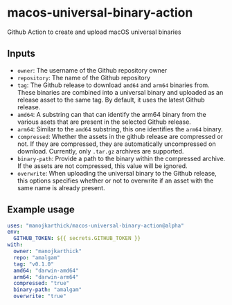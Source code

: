 # macos-universal-binary-action

Github Action to create and upload macOS universal binaries

## Inputs

* `owner`: The username of the Github repository owner
* `repository`: The name of the Github repository
* `tag`: The Github release to download `amd64` and `arm64` binaries from. These binaries are combined into a universal binary and uploaded as an release asset to the same tag. By default, it uses the latest Github release.
* `amd64`: A substring can that can identify the arm64 binary from the various asets that are present in the selected Github release.
* `arm64`: Similar to the `amd64` substring, this one identifies the `arm64` binary.
* `compressed`: Whether the assets in the github release are compressed or not. If they are compressed, they are automatically uncompressed on download. Currently, only `.tar.gz` archives are supported.
* `binary-path`: Provide a path to the binary within the compressed archive. If the assets are not compressed, this value will be ignored.
* `overwrite`: When uploading the universal binary to the Github release, this options specifies whether or not to overwrite if an asset with the same name is already present.

## Example usage

```yaml
uses: "manojkarthick/macos-universal-binary-action@alpha"
env:
  GITHUB_TOKEN: ${{ secrets.GITHUB_TOKEN }}
with:
  owner: "manojkarthick"
  repo: "amalgam"
  tag: "v0.1.0"
  amd64: "darwin-amd64"
  arm64: "darwin-arm64"
  compressed: "true"
  binary-path: "amalgam"
  overwrite: "true"
```
